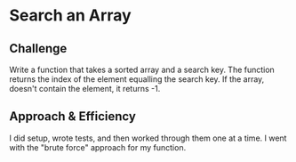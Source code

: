 # Search an Array

## Challenge

Write a function that takes a sorted array and a search key. The function returns the index of the element equalling the search key. If the array, doesn't contain the element, it returns -1.

## Approach & Efficiency

I did setup, wrote tests, and then worked through them one at a time. I went with the "brute force" approach for my function.